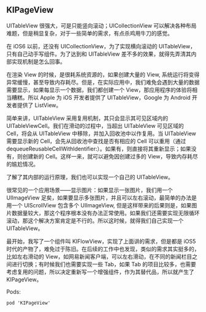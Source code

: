 ## KIPageView
UITableView 很强大，可是只能竖向滚动；UICollectionView 可以解决各种布局难题，但是稍显复杂，对于一些简单的需求，有点杀鸡用牛刀的感觉。

在 iOS6 以前，还没有 UICollectionView，为了实现横向滚动的 UITableView，只有自己动手写组件。为了达到和 UITableView 差不多的效果，就得先弄清其内部实现机制是怎么回事。

在渲染 View 的时候，是很耗系统资源的，如果创建大量的 View, 系统运行将变得异常缓慢，甚至导致内存耗尽。但是，在实际应用中，我们难免会遇到大量的数据需要显示，如果每显示一个数据，我们都创建一个 View，那应用程序的体验将相当糟糕。所以 Apple 为 iOS 开发者提供了 UITableView，Google 为 Android 开发者提供了 ListView。

简单来讲，UITableView 采用复用机制，其只会显示其可见区域内的 UITableViewCell。我们在滑动的过程中，当超出 UITableView 可见区域的 Cell，将会从 UITableView 中移除，并加入回收池中以作复用。当 UITableView 需要显示新的 Cell，会先从回收池中查找是否有相应的 Cell 可以重用（通过 dequeueReusableCellWithIdentifier:）。如果有，则直接将其重新显示；如果没有，则创建新的 Cell。这样一来，就可以避免因创建过多的 View，导致内存耗尽的尴尬情况。

了解了其内部的运行原理，我们也可以实现一个自己的 UITableView。

很常见的一个应用场景——显示图片：如果显示一张图片，我们用一个 UIImageView 足矣，如果要显示多张图片，并且可以左右滚动，最简单的办法是用一个 UIScrollView 包含多个 UIImageView, 但是这样带来的后果则是，如果图片数据量较大，那这个程序根本没有办法正常使用。如果我们还需要实现无限循环滚动，那这个解决方案肯定是不行的。所以这时候，就得我们自己实现一个 UITableView。

最开始，我写了一个组件叫 KIFlowView，实现了上面讲的需求，但是都是 iOS5 时代的产物了，难免过于陈旧。在后续的工作中也发现，类似的需求其实挺多的，比如左右滑动的 View，如网易新闻客户端，可以左右滑动，在不同的新闻栏目之间进行切换；有时候我们也需要实现一些 Tab，如果 Tab 的项目比较多，也需要考虑复用的问题，所以决定重新写一个增强组件，作为其替代品，所以就产生了 KIPageView。

Pods:

	pod 'KIPageView'
